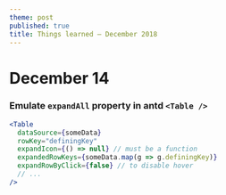 ```yaml
---
theme: post
published: true
title: Things learned – December 2018
---
```

# December 14

### Emulate `expandAll` property in antd `<Table />`

```jsx
<Table
  dataSource={someData}
  rowKey="definingKey"
  expandIcon={() => null} // must be a function
  expandedRowKeys={someData.map(g => g.definingKey)}
  expandRowByClick={false} // to disable hover
  // ...
/>
```